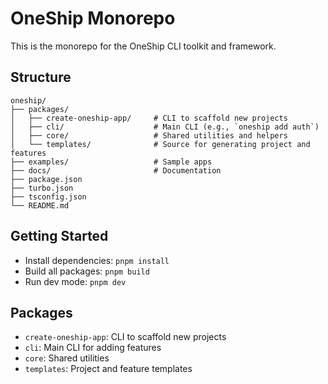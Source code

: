 # OneShip Monorepo

This is the monorepo for the OneShip CLI toolkit and framework.

## Structure

```
oneship/
├── packages/
│   ├── create-oneship-app/     # CLI to scaffold new projects
│   ├── cli/                    # Main CLI (e.g., `oneship add auth`)
│   ├── core/                   # Shared utilities and helpers
│   └── templates/              # Source for generating project and features
├── examples/                   # Sample apps
├── docs/                       # Documentation
├── package.json
├── turbo.json
├── tsconfig.json
└── README.md
```

## Getting Started

- Install dependencies: `pnpm install`
- Build all packages: `pnpm build`
- Run dev mode: `pnpm dev`

## Packages

- `create-oneship-app`: CLI to scaffold new projects
- `cli`: Main CLI for adding features
- `core`: Shared utilities
- `templates`: Project and feature templates
